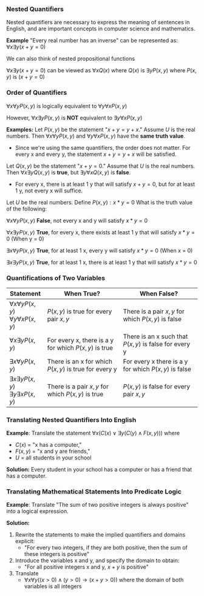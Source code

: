 
### Nested Quantifiers
Nested quantifiers are necessary to express the meaning of sentences in English, and are important concepts in computer science and mathematics.

**Example**
"Every real number has an inverse" can be represented as:
$\forall x \exists y (x+y=0)$

We can also think of nested propositional functions

$\forall x \exists y (x+y=0)$ can be viewed as $\forall x Q(x)$ where $Q(x)$ is $\exists y P(x,y)$ where $P(x,y)$ is $(x+y=0)$

### Order of Quantifiers

$\forall x \forall y P(x,y)$ is logically equivalent to $\forall y \forall x P(x,y)$

However, $\forall x \exists y P(x,y)$ is **NOT** equivalent to $\exists y \forall x P(x,y)$

**Examples:**
Let $P(x,y)$ be the statement "$x+y=y+x$." Assume $U$ is the real numbers. Then $\forall x \forall y P(x,y)$ and $\forall y \forall x P(x,y)$ have the **same truth value**.
- Since we're using the same quantifiers, the order does not matter. For every x and every y, the statement $x+y=y+x$ will be satisfied.

Let $Q(x,y)$ be the statement "$x+y=0$." Assume that $U$ is the real numbers. Then $\forall x \exists y Q(x,y)$ is **true**, but $\exists y \forall x Q(x,y)$ is **false**.
- For every x, there is at least 1 y that will satisfy $x+y=0$, but for at least 1 y, not every x will suffice.

Let $U$ be the real numbers. Define $P(x,y):x*y=0$
What is the truth value of the following:

$\forall x \forall y P(x,y)$ 
**False**, not every x and y will satisfy $x*y=0$

$\forall x \exists y P(x,y)$
**True**, for every x, there exists at least 1 y that will satisfy $x*y=0$ (When y = 0)

$\exists x \forall y P(x,y)$
**True**, for at least 1 x, every y will satisfy $x*y=0$ (When x = 0)

$\exists x \exists y P(x,y)$
**True**, for at least 1 x, there is at least 1 y that will satisfy $x*y=0$

### Quantifications of Two Variables
| Statement | When True? | When False? |
| ---- | ---- | ---- |
| $\forall x \forall y P(x,y)$<br>$\forall y \forall x P(x,y)$ | $P(x,y)$ is true for every pair $x,y$ | There is a pair $x, y$ for which $P(x,y)$ is false |
| $\forall x \exists y P(x,y)$ | For every x, there is a y for which $P(x,y)$ is true | There is an x such that $P(x,y)$ is false for every y |
| $\exists x \forall y P(x,y)$ | There is an x for which $P(x,y)$ is true for every y | For every x there is a y for which $P(x,y)$ is false |
| $\exists x \exists y P(x,y)$<br>$\exists y \exists x P(x,y)$ | There is a pair $x, y$ for which $P(x,y)$ is true | $P(x,y)$ is false for every pair $x,y$ |

### Translating Nested Quantifiers Into English
**Example**: Translate the statement $\forall x (C(x)\lor \exists y (C(y) \land F(x,y)))$ where
- $C(x)$ = "x has a computer,"
- $F(x,y)$ = "x and y are friends,"
- $U$ = all students in your school

**Solution:**
Every student in your school has a computer or has a friend that has a computer.

### Translating Mathematical Statements Into Predicate Logic
**Example**: Translate "The sum of two positive integers is always positive" into a logical expression.

**Solution:**
1. Rewrite the statements to make the implied quantifiers and domains explicit:
	- "For every two integers, if they are both positive, then the sum of these integers is positive"
2. Introduce the variables x and y, and specify the domain to obtain:
	- "For all positive integers x and y, $x+y$ is positive"
3. Translate
	- $\forall x \forall y ((x>0) \land (y>0) \to (x+y>0))$
where the domain of both variables is all integers


